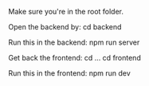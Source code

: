 Make sure you're in the root folder.

Open the backend by: 
cd backend

Run this in the backend:
npm run server

Get back the frontend:
cd ...
cd frontend

Run this in the frontend:
npm run dev 